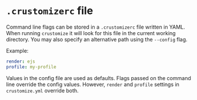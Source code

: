 # `.crustomizerc` file

Command line flags can be stored in a `.crustomizerc` file written in YAML. When
running `crustomize` it will look for this file in the current working directory.
You may also specify an alternative path using the `--config` flag.

Example:

```yaml
render: ejs
profile: my-profile
```

Values in the config file are used as defaults. Flags passed on the command line
override the config values. However, `render` and `profile` settings in
`crustomize.yml` override both.
